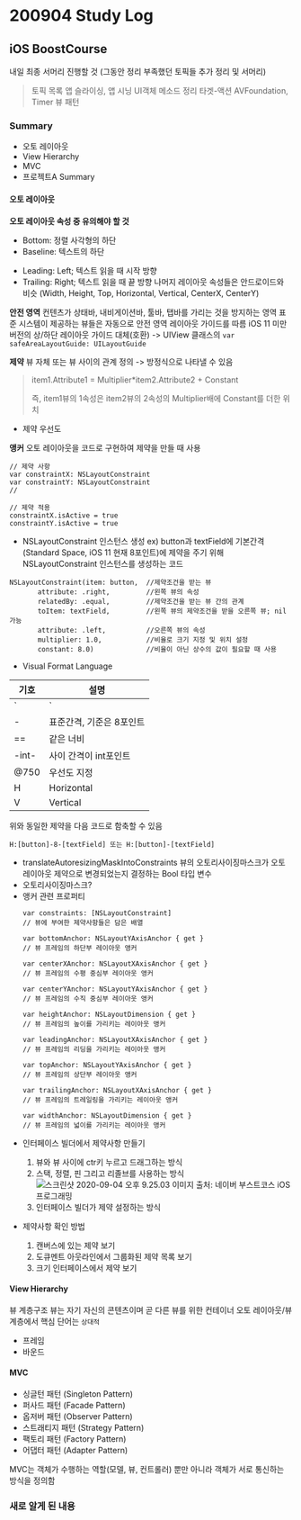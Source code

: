 # 200904 Study Log

## iOS BoostCourse
내일 최종 서머리 진행할 것
(그동안 정리 부족했던 토픽들 추가 정리 및 서머리)
> 토픽 목록
> 앱 슬라이싱, 앱 시닝
> UI객체 메소드 정리
> 타겟-액션
> AVFoundation, Timer
> 뷰 패턴

### Summary
* 오토 레이아웃
* View Hierarchy
* MVC
* 프로젝트A Summary

#### 오토 레이아웃
<b>오토 레이아웃 속성 중 유의해야 할 것</b>
- Bottom: 정렬 사각형의 하단
- Baseline: 텍스트의 하단
* Leading: Left; 텍스트 읽을 때 시작 방향
* Trailing: Right; 텍스트 읽을 때 끝 방향
나머지 레이아웃 속성들은 안드로이드와 비슷
(Width, Height, Top, Horizontal, Vertical, CenterX, CenterY)

<b>안전 영역</b>
컨텐츠가 상태바, 내비게이션바, 툴바, 탭바를 가리는 것을 방지하는 영역
표준 시스템이 제공하는 뷰들은 자동으로 안전 영역 레이아웃 가이드를 따름
iOS 11 미만 버전의 상/하단 레이아웃 가이드 대체(호환)
-> UIView 클래스의 `var safeAreaLayoutGuide: UILayoutGuide`

<b>제약</b>
뷰 자체 또는 뷰 사이의 관계 정의 -> 방정식으로 나타낼 수 있음
> item1.Attribute1 = Multiplier*item2.Attribute2 + Constant
>
> 즉, item1뷰의 1속성은 item2뷰의 2속성의 Multiplier배에 Constant를 더한 위치

* 제약 우선도

<b>앵커</b>
오토 레이아웃을 코드로 구현하여 제약을 만들 때 사용
```
// 제약 사항
var constraintX: NSLayoutConstraint
var constraintY: NSLayoutConstraint
//

// 제약 적용
constraintX.isActive = true
constraintY.isActive = true
```
* NSLayoutConstraint 인스턴스 생성
ex) button과 textField에 기본간격(Standard Space, iOS 11 현재 8포인트)에 제약을 주기 위해 NSLayoutConstraint 인스턴스를 생성하는 코드
```
NSLayoutConstraint(item: button,  //제약조건을 받는 뷰
       attribute: .right,         //왼쪽 뷰의 속성
       relatedBy: .equal,         //제약조건을 받는 뷰 간의 관계
       toItem: textField,         //왼쪽 뷰의 제약조건을 받을 오른쪽 뷰; nil 가능
       attribute: .left,          //오른쪽 뷰의 속성
       multiplier: 1.0,           //비율로 크기 지정 및 위치 설정
       constant: 8.0)             //비율이 아닌 상수의 값이 필요할 때 사용
```
* Visual Format Language

|기호|설명|
|------|------|
|`|`|슈퍼 뷰|
|-|표준간격, 기준은 8포인트|
|==|같은 너비|
|-int-|사이 간격이 int포인트|
|@750|우선도 지정|
|H|Horizontal|
|V|Vertical|

위와 동일한 제약을 다음 코드로 함축할 수 있음
```
H:[button]-8-[textField] 또는 H:[button]-[textField]
```

- translateAutoresizingMaskIntoConstraints
뷰의 오토리사이징마스크가 오토레이아웃 제약으로 변경되었는지 결정하는 Bool 타입 변수
- 오토리사이징마스크?
- 앵커 관련 프로퍼티
  ```
  var constraints: [NSLayoutConstraint]
  // 뷰에 부여한 제약사항들은 담은 배열

  var bottomAnchor: NSLayoutYAxisAnchor { get }
  // 뷰 프레임의 하단부 레이아웃 앵커

  var centerXAnchor: NSLayoutXAxisAnchor { get }
  // 뷰 프레임의 수평 중심부 레이아웃 앵커

  var centerYAnchor: NSLayoutYAxisAnchor { get }
  // 뷰 프레임의 수직 중심부 레이아웃 앵커

  var heightAnchor: NSLayoutDimension { get }
  // 뷰 프레임의 높이를 가리키는 레이아웃 앵커

  var leadingAnchor: NSLayoutXAxisAnchor { get }
  // 뷰 프레임의 리딩을 가리키는 레이아웃 앵커

  var topAnchor: NSLayoutYAxisAnchor { get }
  // 뷰 프레임의 상단부 레이아웃 앵커

  var trailingAnchor: NSLayoutXAxisAnchor { get }
  // 뷰 프레임의 트레일링을 가리키는 레이아웃 앵커

  var widthAnchor: NSLayoutDimension { get }
  // 뷰 프레임의 넓이를 가리키는 레이아웃 앵커
  ```

* 인터페이스 빌더에서 제약사항 만들기
  1. 뷰와 뷰 사이에 ctr키 누르고 드래그하는 방식
  2. 스택, 정렬, 핀 그리고 리졸브를 사용하는 방식
    ![스크린샷 2020-09-04 오후 9.25.03](/assets/스크린샷%202020-09-04%20오후%209.25.03.png)
    이미지 출처: 네이버 부스트코스 iOS 프로그래밍
  3. 인터페이스 빌더가 제약 설정하는 방식

* 제약사항 확인 방법
  1. 캔버스에 있는 제약 보기
  2. 도큐멘트 아웃라인에서 그룹화된 제약 목록 보기
  3. 크기 인터페이스에서 제약 보기


#### View Hierarchy
뷰 계층구조
뷰는 자기 자신의 콘텐츠이며 곧 다른 뷰를 위한 컨테이너
오토 레이아웃/뷰 계층에서 핵심 단어는 `상대적`

* 프레임
* 바운드

#### MVC
- 싱글턴 패턴 (Singleton Pattern)
- 퍼사드 패턴 (Facade Pattern)
- 옵저버 패턴 (Observer Pattern)
- 스트래티지 패턴 (Strategy Pattern)
- 팩토리 패턴 (Factory Pattern)
- 어댑터 패턴 (Adapter Pattern)

MVC는 객체가 수행하는 역할(모델, 뷰, 컨트롤러) 뿐만 아니라 객체가 서로 통신하는 방식을 정의함



### 새로 알게 된 내용
